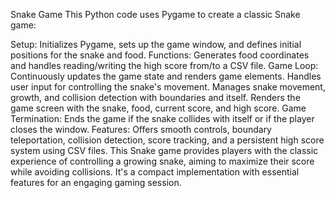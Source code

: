 Snake Game 
This Python code uses Pygame to create a classic Snake game:

Setup: Initializes Pygame, sets up the game window, and defines initial positions for the snake and food.
Functions: Generates food coordinates and handles reading/writing the high score from/to a CSV file.
Game Loop: Continuously updates the game state and renders game elements.
Handles user input for controlling the snake's movement.
Manages snake movement, growth, and collision detection with boundaries and itself.
Renders the game screen with the snake, food, current score, and high score.
Game Termination: Ends the game if the snake collides with itself or if the player closes the window.
Features: Offers smooth controls, boundary teleportation, collision detection, score tracking, and a persistent high score system using CSV files.
This Snake game provides players with the classic experience of controlling a growing snake, aiming to maximize their score while avoiding collisions. It's a compact implementation with essential features for an engaging gaming session.
